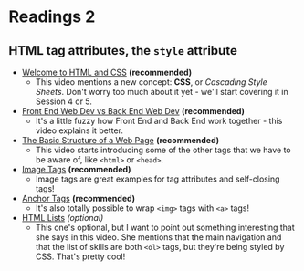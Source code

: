 # Readings 2

## HTML tag attributes, the `style` attribute

-   [Welcome to HTML and CSS](https://teamtreehouse.com/library/introduction-to-html-and-css/-getting-familiar-with-html-and-css/welcome-to-html-and-css) **(recommended)**
    -   This video mentions a new concept: **CSS**, or _Cascading Style Sheets_. Don't worry too much about it yet - we'll start covering it in Session 4 or 5.
-   [Front End Web Dev vs Back End Web Dev](https://teamtreehouse.com/library/introduction-to-html-and-css/-getting-familiar-with-html-and-css/html-css-and-web-development) **(recommended)**
    -   It's a little fuzzy how Front End and Back End work together - this video explains it better.
-   [The Basic Structure of a Web Page](https://teamtreehouse.com/library/introduction-to-html-and-css/html-the-structural-foundation-of-web-pages-and-applications/the-basic-structure-of-a-web-page) **(recommended)**
    -   This video starts introducing some of the other tags that we have to be aware of, like `<html>` or `<head>`.
-   [Image Tags](https://teamtreehouse.com/library/introduction-to-html-and-css/html-the-structural-foundation-of-web-pages-and-applications/image-tags) **(recommended)**
    -   Image tags are great examples for tag attributes and self-closing tags!
-   [Anchor Tags](https://teamtreehouse.com/library/introduction-to-html-and-css/html-the-structural-foundation-of-web-pages-and-applications/anchor-tags) **(recommended)**
    -   It's also totally possible to wrap `<img>` tags with `<a>` tags!
-   [HTML Lists](https://teamtreehouse.com/library/introduction-to-html-and-css/html-the-structural-foundation-of-web-pages-and-applications/-html-lists) _(optional)_
    -   This one's optional, but I want to point out something interesting that she says in this video. She mentions that the main navigation and that the list of skills are both `<ol>` tags, but they're being styled by CSS. That's pretty cool!
